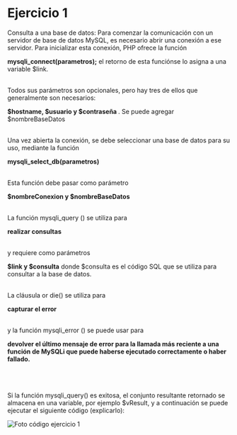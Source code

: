 # Ejercicio 1

Consulta a una base de datos: Para comenzar la comunicación con un servidor de base de datos MySQL, es necesario abrir una conexión a ese servidor. Para inicializar esta conexión, PHP ofrece la función 

<b>mysqli_connect(parametros);</b> el retorno de esta funciónse lo asigna a una variable $link.


<br>Todos sus parámetros son opcionales, pero hay tres de ellos que generalmente son necesarios:

<b>$hostname, $usuario y $contraseña </b>. Se puede agregar $nombreBaseDatos


<br>Una vez abierta la conexión, se debe seleccionar una base de datos para su uso, mediante la función

<b>mysqli_select_db(parametros)</b>

<br>Esta función debe pasar como parámetro 

<b>$nombreConexion y $nombreBaseDatos</b>


<br>La función mysqli_query () se utiliza para 

<b>realizar consultas</b>


<br>y requiere como parámetros

<b>$link y $consulta</b> donde $consulta es el código SQL que se utiliza para consultar a la base de datos.


<br>La cláusula or die() se utiliza para

<b>capturar el error</b>


<br>y la función mysqli_error () se puede usar para

<b>devolver el último mensaje de error para la llamada más reciente a una función de MySQLi que puede haberse ejecutado correctamente o haber fallado.</b>

<br><br><br> Si la función mysqli_query() es exitosa, el conjunto resultante retornado se almacena en una variable, por ejemplo $vResult, y a continuación se puede ejecutar el siguiente código (explicarlo):


![Foto código ejercicio 1](/PHP/Práctica%206/Imagenes/Codigo%20Ejercicio%201.png)